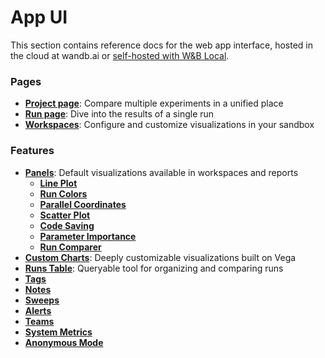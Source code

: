 # App UI

This section contains reference docs for the web app interface, hosted in the cloud at wandb.ai or [self-hosted with W\&B Local](../../guides/self-hosted/).

### Pages

* [**Project page**](pages/project-page.md): Compare multiple experiments in a unified place
* [**Run page**](pages/run-page.md): Dive into the results of a single run
* [**Workspaces**](pages/workspaces.md): Configure and customize visualizations in your sandbox

### Feature**s**

* [**Panels**](features/panels/): Default visualizations available in workspaces and reports
  * [**Line Plot**](features/panels/line-plot/)
  * [**Run Colors**](features/panels/run-colors.md)
  * [**Parallel Coordinates**](features/panels/parallel-coordinates.md)
  * [**Scatter Plot**](features/panels/scatter-plot.md)
  * [**Code Saving**](features/panels/code.md)
  * [**Parameter Importance**](features/panels/parameter-importance.md)
  * [**Run Comparer**](features/panels/run-comparer.md)
* [**Custom Charts**](features/custom-charts/): Deeply customizable visualizations built on Vega
* [**Runs Table**](features/runs-table.md): Queryable tool for organizing and comparing runs
* [**Tags**](features/tags.md)
* [**Notes**](features/notes.md)
* [**Sweeps**](features/sweeps.md)
* [**Alerts**](features/alerts.md)
* [**Teams**](features/teams.md)
* [**System Metrics**](features/system-metrics.md)
* [**Anonymous Mode**](features/anon.md)
